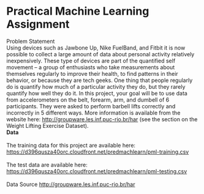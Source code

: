 # Practical Machine Learning Assignment
Problem Statement <br/>
Using devices such as Jawbone Up, Nike FuelBand, and Fitbit it is now possible to collect a large amount of data about personal activity relatively inexpensively. These type of devices are part of the quantified self movement – a group of enthusiasts who take measurements about themselves regularly to improve their health, to find patterns in their behavior, or because they are tech geeks. One thing that people regularly do is quantify how much of a particular activity they do, but they rarely quantify how well they do it. In this project, your goal will be to use data from accelerometers on the belt, forearm, arm, and dumbell of 6 participants. They were asked to perform barbell lifts correctly and incorrectly in 5 different ways. More information is available from the website here: http://groupware.les.inf.puc-rio.br/har (see the section on the Weight Lifting Exercise Dataset). <br/>
<b> Data </b> <br/> <br/>
The training data for this project are available here: <br/>
https://d396qusza40orc.cloudfront.net/predmachlearn/pml-training.csv <br/>
<br/>
The test data are available here: <br/>
https://d396qusza40orc.cloudfront.net/predmachlearn/pml-testing.csv <br/>
<br/>
Data Source   http://groupware.les.inf.puc-rio.br/har <br/>
